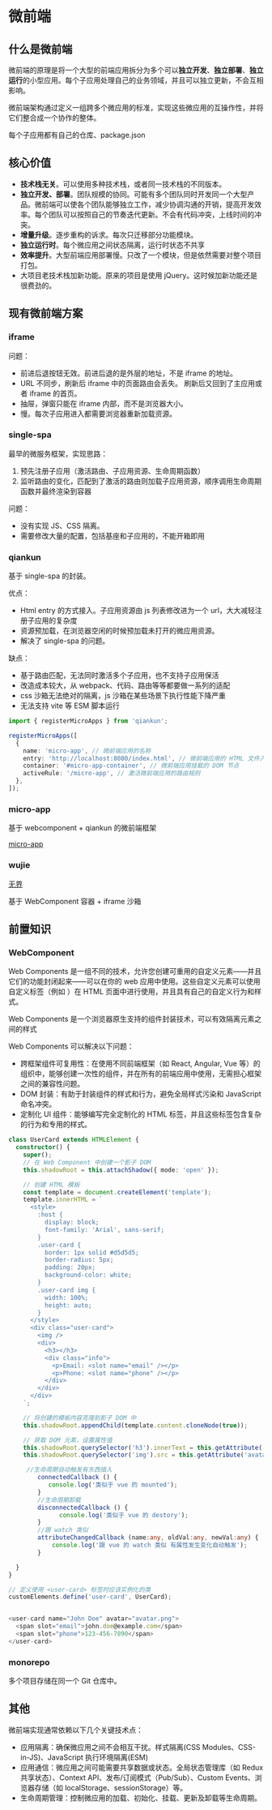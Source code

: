 # 微前端

## 什么是微前端

微前端的原理是将一个大型的前端应用拆分为多个可以**独立开发**、**独立部署**、**独立运行**的小型应用。每个子应用处理自己的业务领域，并且可以独立更新，不会互相影响。

微前端架构通过定义一组跨多个微应用的标准，实现这些微应用的互操作性，并将它们整合成一个协作的整体。

每个子应用都有自己的仓库、package.json

## 核心价值

- **技术栈无关**。可以使用多种技术栈，或者同一技术栈的不同版本。
- **独立开发、部署**。团队规模的协同。可能有多个团队同时开发同一个大型产品。微前端可以使各个团队能够独立工作，减少协调沟通的开销，提高开发效率。每个团队可以按照自己的节奏迭代更新。不会有代码冲突，上线时间的冲突。
- **增量升级**。逐步重构的诉求。每次只迁移部分功能模块。
- **独立运行时**。每个微应用之间状态隔离，运行时状态不共享
- **效率提升**。大型前端应用部署慢。只改了一个模块，但是依然需要对整个项目打包。
- 大项目老技术栈加新功能。原来的项目是使用 jQuery。这时候加新功能还是很费劲的。

## 现有微前端方案

### iframe

问题：

- 前进后退按钮无效。前进后退的是外层的地址，不是 iframe 的地址。
- URL 不同步，刷新后 iframe 中的页面路由会丢失。 刷新后又回到了主应用或者 iframe 的首页。
- 抽屉，弹窗只能在 iframe 内部，而不是浏览器大小。
- 慢。每次子应用进入都需要浏览器重新加载资源。

### single-spa

最早的微服务框架，实现思路：

1. 预先注册子应用（激活路由、子应用资源、生命周期函数）
2. 监听路由的变化，匹配到了激活的路由则加载子应用资源，顺序调用生命周期函数并最终渲染到容器

问题：

- 没有实现 JS、CSS 隔离。
- 需要修改大量的配置，包括基座和子应用的，不能开箱即用

### qiankun

基于 single-spa 的封装。

优点：

- Html entry 的方式接入。子应用资源由 js 列表修改进为一个 url，大大减轻注册子应用的复杂度
- 资源预加载，在浏览器空闲的时候预加载未打开的微应用资源。
- 解决了 single-spa 的问题。

缺点：

- 基于路由匹配，无法同时激活多个子应用，也不支持子应用保活
- 改造成本较大，从 webpack、代码、路由等等都要做一系列的适配
- css 沙箱无法绝对的隔离，js 沙箱在某些场景下执行性能下降严重
- 无法支持 vite 等 ESM 脚本运行

```ts
import { registerMicroApps } from 'qiankun';

registerMicroApps([
  {
    name: 'micro-app', // 微前端应用的名称
    entry: 'http://localhost:8080/index.html', // 微前端应用的 HTML 文件入口
    container: '#micro-app-container', // 微前端应用挂载的 DOM 节点
    activeRule: '/micro-app', // 激活微前端应用的路由规则
  },
]);
```

### micro-app

基于 webcomponent + qiankun 的微前端框架

[micro-app](https://micro-zoe.github.io/micro-app/docs.html#/)

### wujie

[无界](https://wujie-micro.github.io/doc/guide/)

基于 WebComponent 容器 + iframe 沙箱

## 前置知识

### WebComponent

Web Components 是一组不同的技术，允许您创建可重用的自定义元素——并且它们的功能封闭起来——可以在你的 web 应用中使用。这些自定义元素可以使用自定义标签（例如 <my-custom-element>）在 HTML 页面中进行使用，并且具有自己的自定义行为和样式。

Web Components 是一个浏览器原生支持的组件封装技术，可以有效隔离元素之间的样式

Web Components 可以解决以下问题：

- 跨框架组件可复用性：在使用不同前端框架（如 React, Angular, Vue 等）的组织中，能够创建一次性的组件，并在所有的前端应用中使用，无需担心框架之间的兼容性问题。
- DOM 封装：有助于封装组件的样式和行为，避免全局样式污染和 JavaScript 命名冲突。
- 定制化 UI 组件：能够编写完全定制化的 HTML 标签，并且这些标签包含复杂的行为和专用的样式。

```ts
class UserCard extends HTMLElement {
  constructor() {
    super();
    // 在 Web Component 中创建一个影子 DOM
    this.shadowRoot = this.attachShadow({ mode: 'open' });

    // 创建 HTML 模板
    const template = document.createElement('template');
    template.innerHTML = `
      <style>
        :host {
          display: block;
          font-family: 'Arial', sans-serif;
        }
        .user-card {
          border: 1px solid #d5d5d5;
          border-radius: 5px;
          padding: 20px;
          background-color: white;
        }
        .user-card img {
          width: 100%;
          height: auto;
        }
      </style>
      <div class="user-card">
        <img />
        <div>
          <h3></h3>
          <div class="info">
            <p>Email: <slot name="email" /></p>
            <p>Phone: <slot name="phone" /></p>
          </div>
        </div>
      </div>
    `;

    // 将创建的模板内容克隆到影子 DOM 中
    this.shadowRoot.appendChild(template.content.cloneNode(true));

    // 获取 DOM 元素，设置属性值
    this.shadowRoot.querySelector('h3').innerText = this.getAttribute('name');
    this.shadowRoot.querySelector('img').src = this.getAttribute('avatar');

     //生命周期自动触发有东西插入
        connectedCallback () {
           console.log('类似于 vue 的 mounted');
        }
        //生命周期卸载
        disconnectedCallback () {
              console.log('类似于 vue 的 destory');
        }
        //跟 watch 类似
        attributeChangedCallback (name:any, oldVal:any, newVal:any) {
            console.log('跟 vue 的 watch 类似 有属性发生变化自动触发');
        }

  }
}

// 定义使用 <user-card> 标签时应该实例化的类
customElements.define('user-card', UserCard);


<user-card name="John Doe" avatar="avatar.png">
  <span slot="email">john.doe@example.com</span>
  <span slot="phone">123-456-7890</span>
</user-card>
```

### monorepo

多个项目存储在同一个 Git 仓库中。

## 其他

微前端实现通常依赖以下几个关键技术点：

- 应用隔离：确保微应用之间不会相互干扰。样式隔离(CSS Modules、CSS-in-JS)、JavaScript 执行环境隔离(ESM)
- 应用通信：微应用之间可能需要共享数据或状态。全局状态管理库（如 Redux 共享状态）、Context API、发布/订阅模式（Pub/Sub）、Custom Events、浏览器存储（如 localStorage、sessionStorage）等。
- 生命周期管理：控制微应用的加载、初始化、挂载、更新及卸载等生命周期。
